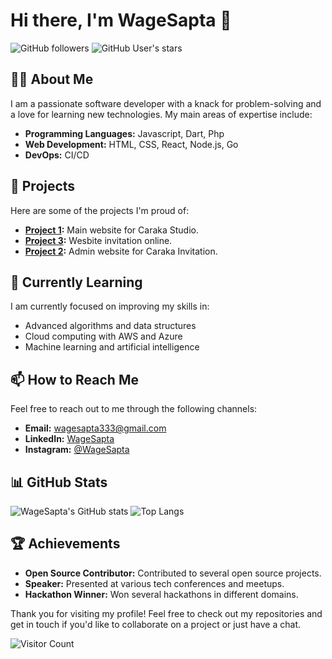 # Hi there, I'm WageSapta 👋

![GitHub followers](https://img.shields.io/github/followers/WageSapta?label=Follow&style=social)
![GitHub User's stars](https://img.shields.io/github/stars/WageSapta?affiliations=OWNER%2CCOLLABORATOR&style=social)

## 👨‍💻 About Me

I am a passionate software developer with a knack for problem-solving and a love for learning new technologies. My main areas of expertise include:
- **Programming Languages:** Javascript, Dart, Php
- **Web Development:** HTML, CSS, React, Node.js, Go
- **DevOps:** CI/CD

## 🚀 Projects

Here are some of the projects I'm proud of:
- **[Project 1](https://github.com/WageSapta/Caraka):** Main website for Caraka Studio.
- **[Project 3](https://github.com/WageSapta/Caraka-Invitation):** Wesbite invitation online.
- **[Project 2](https://github.com/WageSapta/Admin-Caraka-Invitation):** Admin website for Caraka Invitation.

## 🌱 Currently Learning

I am currently focused on improving my skills in:
- Advanced algorithms and data structures
- Cloud computing with AWS and Azure
- Machine learning and artificial intelligence

## 📫 How to Reach Me

Feel free to reach out to me through the following channels:
- **Email:** wagesapta333@gmail.com
- **LinkedIn:** [WageSapta](https://www.linkedin.com/in/WageSapta/)
- **Instagram:** [@WageSapta](https://instagram.com/sp.yum)

## 📊 GitHub Stats

![WageSapta's GitHub stats](https://github-readme-stats.vercel.app/api?username=WageSapta&show_icons=true&theme=radical)
![Top Langs](https://github-readme-stats.vercel.app/api/top-langs/?username=WageSapta&layout=compact&theme=radical)

## 🏆 Achievements

- **Open Source Contributor:** Contributed to several open source projects.
- **Speaker:** Presented at various tech conferences and meetups.
- **Hackathon Winner:** Won several hackathons in different domains.

Thank you for visiting my profile! Feel free to check out my repositories and get in touch if you'd like to collaborate on a project or just have a chat.

![Visitor Count](https://profile-counter.glitch.me/WageSapta/count.svg)
